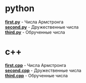 <h1>python</h1>
<b><a href="https://github.com/bryzZz/first-programs-second-sem/tree/main/python/first.py">first.py</a></b> - Числа Армстронга<br>
<b><a href="https://github.com/bryzZz/first-programs-second-sem/tree/main/python/second.py">second.py</a></b> - Дружественные числа<br>
<b><a href="https://github.com/bryzZz/first-programs-second-sem/tree/main/python/third.py">third.py</a></b> - Обрученные числа<br>

<h1>с++</h1>
<b><a href="https://github.com/bryzZz/first-programs-second-sem/tree/main/c%2B%2B/first.cpp">first.cpp</a></b> - Числа Армстронга<br>
<b><a href="https://github.com/bryzZz/first-programs-second-sem/tree/main/c%2B%2B/second.cpp">second.cpp</a></b> - Дружественные числа<br>
<b><a href="https://github.com/bryzZz/first-programs-second-sem/tree/main/c%2B%2B/third.cpp">third.cpp</a></b> - Обрученные числа<br>